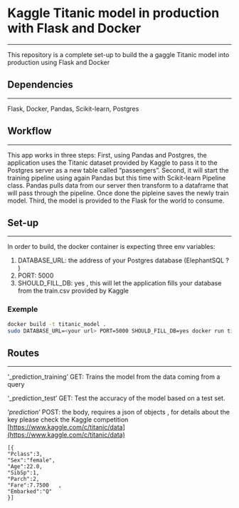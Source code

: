 # Kaggle Titanic model  in production with Flask and Docker
- - - -
This repository is a complete set-up to build the a gaggle Titanic model into production using Flask and Docker

## Dependencies
- - - -
Flask, Docker, Pandas, Scikit-learn, Postgres

## Workflow
- - - -
This app works in three steps:
First, using Pandas and Postgres, the application uses the Titanic dataset provided by Kaggle to pass it to the Postgres server as a new table called “passengers”.
Second, it will start the training pipeline using again Pandas but this time with Scikit-learn Pipeline class. Pandas pulls data from our server then transform to a dataframe that will pass through the pipeline.
Once done the pipleine saves the newly train model.
Third, the model is provided to the Flask for the world to consume.

## Set-up 
- - - -
In order to build, the docker container is expecting three env variables:
1. DATABASE_URL: the address of your Postgres database (ElephantSQL ? )
2. PORT: 5000 
3. SHOULD_FILL_DB: yes , this will let the application fills your database from the train.csv provided by Kaggle

### Exemple

``` bash
docker build -t titanic_model .
sudo DATABASE_URL=<your url> PORT=5000 SHOULD_FILL_DB=yes docker run titanic_model -e DATABASE_URL -e PORT -e SHOULD_FILL_DB -p 5000:5000 titanic_model
```

## Routes
- - - -
‘_prediction_training’
GET:
Trains the model from the data coming from a query 

‘_prediction_test’
GET:
Test the accuracy of the model based on a test set.

‘_prediction_‘
POST:
the body, requires a json of objects , for details about the key please check the Kaggle competition [https://www.kaggle.com/c/titanic/data](https://www.kaggle.com/c/titanic/data)
```
[{
"Pclass":3,
"Sex":"female",
"Age":22.0,
"SibSp":1,
"Parch":2,
"Fare":7.7500	,
"Embarked":"Q"	
}]

```
